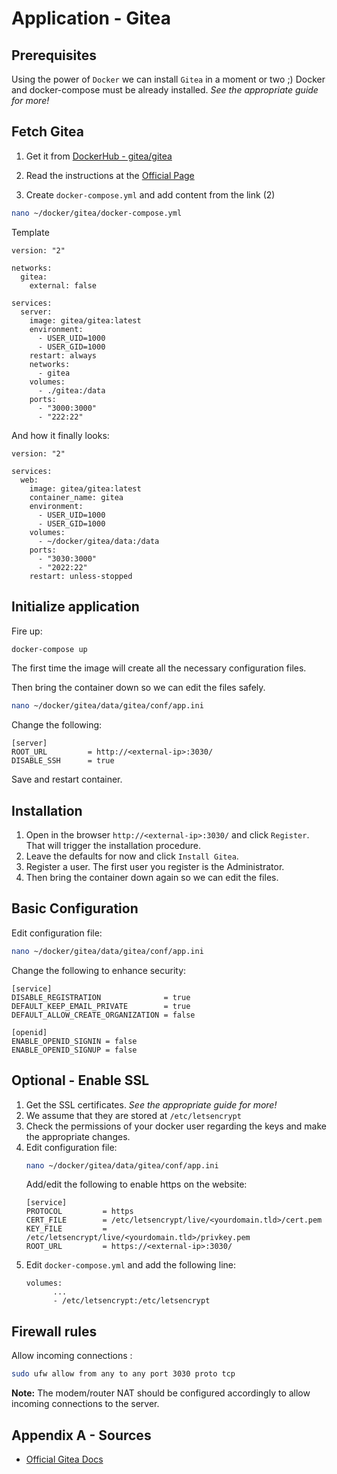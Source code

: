 # Application - Gitea

## Prerequisites
Using the power of `Docker` we can install `Gitea` in a moment or two ;)
Docker and docker-compose must be already installed. 
_See the appropriate guide for more!_

## Fetch Gitea
1. Get it from [DockerHub - gitea/gitea](https://hub.docker.com/r/gitea/gitea)

2. Read the instructions at the [Official Page](https://docs.gitea.io/en-us/install-with-docker/)

3.  Create `docker-compose.yml` and add content from the link (2)
```bash
nano ~/docker/gitea/docker-compose.yml
```
Template
```docker
version: "2"

networks:
  gitea:
    external: false

services:
  server:
    image: gitea/gitea:latest
    environment:
      - USER_UID=1000
      - USER_GID=1000
    restart: always
    networks:
      - gitea
    volumes:
      - ./gitea:/data
    ports:
      - "3000:3000"
      - "222:22"
```
And how it finally looks:
```docker
version: "2"

services:
  web:
    image: gitea/gitea:latest
    container_name: gitea    
    environment:
      - USER_UID=1000
      - USER_GID=1000
    volumes:
      - ~/docker/gitea/data:/data
    ports:
      - "3030:3000"
      - "2022:22"
    restart: unless-stopped
```

## Initialize application
Fire up:
```bash
docker-compose up
```
The first time the image will create all the necessary configuration files.

Then bring the container down so we can edit the files safely.
```bash
nano ~/docker/gitea/data/gitea/conf/app.ini
```
Change the following:
```
[server]
ROOT_URL         = http://<external-ip>:3030/
DISABLE_SSH      = true
```
Save and restart container.

## Installation
1. Open in the browser `http://<external-ip>:3030/` and click `Register`. That will trigger the installation procedure.
2. Leave the defaults for now and click `Install Gitea`.
3. Register a user. The first user you register is the Administrator.
4. Then bring the container down again so we can edit the files. 

## Basic Configuration
Edit configuration file:
```bash
nano ~/docker/gitea/data/gitea/conf/app.ini
```
Change the following to enhance security:
```
[service]
DISABLE_REGISTRATION              = true
DEFAULT_KEEP_EMAIL_PRIVATE        = true
DEFAULT_ALLOW_CREATE_ORGANIZATION = false

[openid]
ENABLE_OPENID_SIGNIN = false
ENABLE_OPENID_SIGNUP = false
```

## Optional - Enable SSL
1. Get the SSL certificates. _See the appropriate guide for more!_
2. We assume that they are stored at `/etc/letsencrypt`
3. Check the permissions of your docker user regarding the keys and make the appropriate changes.
4. Edit configuration file:
    ```bash
    nano ~/docker/gitea/data/gitea/conf/app.ini
    ```
    Add/edit the following to enable https on the website:
    ```
    [service]
    PROTOCOL         = https
    CERT_FILE        = /etc/letsencrypt/live/<yourdomain.tld>/cert.pem
    KEY_FILE         = /etc/letsencrypt/live/<yourdomain.tld>/privkey.pem
    ROOT_URL         = https://<external-ip>:3030/
    ```
5. Edit `docker-compose.yml` and add the following line:
    ```docker
    volumes:
          ...
          - /etc/letsencrypt:/etc/letsencrypt
    ```

## Firewall rules
Allow incoming connections :
```bash
sudo ufw allow from any to any port 3030 proto tcp
```
**Note:** The modem/router NAT should be configured accordingly to allow incoming connections to the server.

## Appendix A - Sources
- [Official Gitea Docs](https://docs.gitea.io/en-us/)